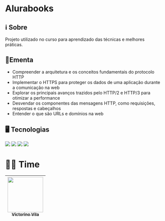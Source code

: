 <h1>Alurabooks</h1>

## ℹ️ Sobre
<p>Projeto utilizado no curso para aprendizado das técnicas e melhores práticas.</p>

## 📘Ementa

- Compreender a arquitetura e os conceitos fundamentais do protocolo HTTP
- Implementar o HTTPS para proteger os dados de uma aplicação durante a comunicação na web
- Explorar os principais avanços trazidos pelo HTTP/2 e HTTP/3 para otimizar a performance
- Desvendar os componentes das mensagens HTTP, como requisições, respostas e cabeçalhos
- Entender o que são URLs e domínios na web

## 🖥️ Tecnologias

<div>
  <img src="https://img.shields.io/badge/HTML-%23E34F26.svg?logo=html5&logoColor=white">

  <img src="https://img.shields.io/badge/CSS-1572B6?logo=css3&logoColor=fff">

  <img src="https://img.shields.io/badge/React-%2320232a.svg?logo=react&logoColor=%2361DAFB">
    
  <img src="https://img.shields.io/badge/TypeScript-3178C6?logo=typescript&logoColor=fff">
</div>

# 🧑‍🏫 Time

| [<img loading="lazy" src="https://avatars.githubusercontent.com/u/846709?v=4" width=115><br><sub>Victorino Vila</sub>](https://github.com/geonnave/) | 
| :---------------------------------------------------------------------------------------------------------------------------------------------------------------: | 
